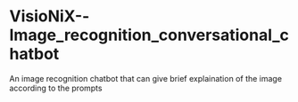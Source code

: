 # VisioNiX--Image_recognition_conversational_chatbot
An image recognition chatbot that can give brief explaination of the image according to the prompts
